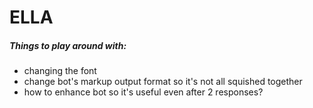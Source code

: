 # ELLA

##### Things to play around with:
- changing the font
- change bot's markup output format so it's not all squished together
- how to enhance bot so it's useful even after 2 responses?
